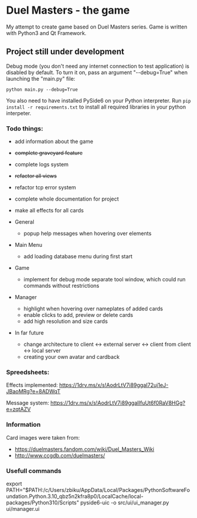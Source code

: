 # Duel Masters - the game

My attempt to create game based on Duel Masters series. Game is written with Python3 and Qt Framework.

## Project still under development

Debug mode (you don't need any internet connection to test application) is disabled by default.
To turn it on, pass an argument "--debug=True" when launching the "main.py" file:

```python main.py --debug=True```

You also need to have installed PySide6 on your Python interpreter.
Run ```pip install -r requirements.txt``` to install all required libraries in your python interpeter.

### Todo things:
* add information about the game
* ~~complete graveyard feature~~
* complete logs system
* ~~refactor all views~~
* refactor tcp error system
* complete whole documentation for project
* make all effects for all cards

* General
  * popup help messages when hovering over elements
* Main Menu
  * add loading database menu during first start
* Game
  * implement for debug mode separate tool window, which could run commands without restrictions
* Manager
  * highlight when hovering over nameplates of added cards
  * enable clicks to add, preview or delete cards
  * add high resolution and size cards
* In far future
  * change architecture to client <-> external server <-> client from client <-> local server
  * creating your own avatar and cardback

### Spreedsheets:

Effects implemented: https://1drv.ms/x/s!AodrLtV7i89ggaI72uj1eJ-JBaoMRg?e=8ADWqT

Message system: https://1drv.ms/x/s!AodrLtV7i89ggaIIfuUt6f0RaV8HGg?e=zqtAZV

### Information

Card images were taken from:
* https://duelmasters.fandom.com/wiki/Duel_Masters_Wiki
* http://www.ccgdb.com/duelmasters/

### Usefull commands
export PATH="$PATH:/c/Users/zbiku/AppData/Local/Packages/PythonSoftwareFoundation.Python.3.10_qbz5n2kfra8p0/LocalCache/local-packages/Python310/Scripts"
pyside6-uic -o src/ui/ui_manager.py ui/manager.ui